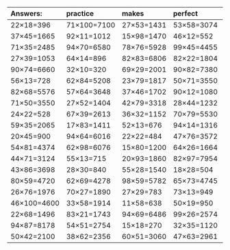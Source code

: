 | Answers: | practice | makes | perfect | ! |
| :--- | :--- | :--- | :--- | :--- |
| 22×18=396 | 71×100=7100 | 27×53=1431 | 53×58=3074 | 85×69=5865 | 
| 37×45=1665 | 92×11=1012 | 15×98=1470 | 46×12=552 | 66×64=4224 | 
| 71×35=2485 | 94×70=6580 | 78×76=5928 | 99×45=4455 | 16×98=1568 | 
| 27×39=1053 | 64×14=896 | 82×83=6806 | 82×22=1804 | 95×77=7315 | 
| 90×74=6660 | 32×10=320 | 69×29=2001 | 90×82=7380 | 79×65=5135 | 
| 56×13=728 | 62×84=5208 | 23×79=1817 | 50×71=3550 | 76×31=2356 | 
| 82×68=5576 | 57×64=3648 | 37×46=1702 | 90×12=1080 | 59×78=4602 | 
| 71×50=3550 | 27×52=1404 | 42×79=3318 | 28×44=1232 | 92×14=1288 | 
| 24×22=528 | 67×39=2613 | 36×32=1152 | 70×79=5530 | 74×56=4144 | 
| 59×35=2065 | 17×83=1411 | 52×13=676 | 94×14=1316 | 32×65=2080 | 
| 20×45=900 | 94×64=6016 | 22×22=484 | 47×76=3572 | 88×75=6600 | 
| 54×81=4374 | 62×98=6076 | 15×80=1200 | 64×26=1664 | 42×52=2184 | 
| 44×71=3124 | 55×13=715 | 20×93=1860 | 82×97=7954 | 90×52=4680 | 
| 43×86=3698 | 28×30=840 | 55×28=1540 | 18×28=504 | 56×24=1344 | 
| 80×59=4720 | 62×69=4278 | 98×59=5782 | 65×73=4745 | 77×49=3773 | 
| 26×76=1976 | 70×27=1890 | 27×29=783 | 73×13=949 | 87×74=6438 | 
| 46×100=4600 | 33×58=1914 | 11×58=638 | 50×19=950 | 53×10=530 | 
| 22×68=1496 | 83×21=1743 | 94×69=6486 | 99×26=2574 | 10×76=760 | 
| 94×87=8178 | 54×51=2754 | 15×18=270 | 32×35=1120 | 80×83=6640 | 
| 50×42=2100 | 38×62=2356 | 60×51=3060 | 47×63=2961 | 17×33=561 | 
